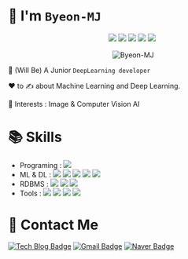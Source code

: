 # 👋 I'm `Byeon-MJ`

<div align="center">

[![](http://github-profile-summary-cards.vercel.app/api/cards/profile-details?username=Byeon-MJ&theme=moonlight)](https://github.com/vn7n24fzkq/github-profile-summary-cards)
![](http://github-profile-summary-cards.vercel.app/api/cards/repos-per-language?username=Byeon-MJ&theme=moonlight)
![](http://github-profile-summary-cards.vercel.app/api/cards/most-commit-language?username=Byeon-MJ&theme=moonlight)
![](http://github-profile-summary-cards.vercel.app/api/cards/stats?username=Byeon-MJ&theme=moonlight)
![](http://github-profile-summary-cards.vercel.app/api/cards/productive-time?username=Byeon-MJ&theme=moonlight&utcOffset=8)
  
</div>

<p align="center">&nbsp;<img align="center" src="https://github-readme-stats.vercel.app/api?username=Byeon-MJ&show_icons=true" alt="Byeon-MJ"/></p>

👀 (Will Be) A Junior `DeepLearning developer`

❤️ to ✍️ about Machine Learning and Deep Learning.

🧠 Interests : Image & Computer Vision AI



# 📚 Skills
- Programing :  <img src="https://img.shields.io/badge/python-3776AB?style=for-the-badge&logo=python&logoColor=white">
- ML & DL :     <img src="https://img.shields.io/badge/scikit_learn-F7931E?style=for-the-badge&logo=scikit-learn&logoColor=white">
                <img src="https://img.shields.io/badge/tensorflow-FF6F00?style=for-the-badge&logo=tensorflow&logoColor=white">
                <img src="https://img.shields.io/badge/keras-D00000?style=for-the-badge&logo=keras&logoColor=white">
                <img src="https://img.shields.io/badge/pytorch-EE4C2C?style=for-the-badge&logo=pytorch&logoColor=white">
                <img src="https://img.shields.io/badge/opencv-5C3EE8?style=for-the-badge&logo=opencv&logoColor=white">
- RDBMS :       <img src="https://img.shields.io/badge/oracle-F80000?style=for-the-badge&logo=oracle&logoColor=white"> 
                <img src="https://img.shields.io/badge/mysql-4479A1?style=for-the-badge&logo=mysql&logoColor=white">
                <img src="https://img.shields.io/badge/postgresql-4169E1?style=for-the-badge&logo=postgresql&logoColor=white">
- Tools :       <img src="https://img.shields.io/badge/jupyter-F37626?style=for-the-badge&logo=jupyter&logoColor=white">
                <img src="https://img.shields.io/badge/anaconda-44A833?style=for-the-badge&logo=anaconda&logoColor=white">
                <img src="https://img.shields.io/badge/git-F05032?style=for-the-badge&logo=git&logoColor=white">
                <img src="https://img.shields.io/badge/github-181717?style=for-the-badge&logo=github&logoColor=white">



# 🔔 Contact Me
[![Tech Blog Badge](http://img.shields.io/badge/-Tech%20blog-black?style=flat-square&logo=github&link=https://redmooncode.tistory.com/)](https://redmooncode.tistory.com/)
[![Gmail Badge](https://img.shields.io/badge/Gmail-d14836?style=flat-square&logo=Gmail&logoColor=white&link=mailto:byunmj24@gmail.com)](mailto:byunmj24@gmail.com)
[![Naver Badge](https://img.shields.io/badge/Naver-03C75A?style=flat-square&logo=Naver&logoColor=white&link=mailto:bmj24@naver.com)](mailto:bmj24@naver.com)


